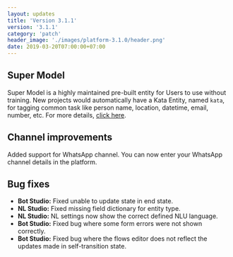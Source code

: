 ```yaml
---
layout: updates
title: 'Version 3.1.1'
version: '3.1.1'
category: 'patch'
header_image: './images/platform-3.1.0/header.png'
date: 2019-03-20T07:00:00+07:00
---
```


## Super Model

Super Model is a highly maintained pre-built entity for Users to use without training. New projects would automatically have a Kata Entity, named `kata`, for tagging common task like person name, location, datetime, email, number, etc. For more details, [click here](/nl-studio/super-model/).

## Channel improvements

Added support for WhatsApp channel. You can now enter your WhatsApp channel details in the platform.

## Bug fixes

- **Bot Studio:** Fixed unable to update state in end state.
- **NL Studio:** Fixed missing field dictionary for entity type.
- **NL Studio:** NL settings now show the correct defined NLU language.
- **Bot Studio:** Fixed bug where some form errors were not shown correctly.
- **Bot Studio:** Fixed bug where the flows editor does not reflect the updates made in self-transition state.
